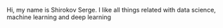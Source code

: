 Hi, my name is Shirokov Serge.
I like all things related with data science, machine learning and deep learning
